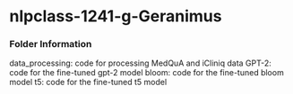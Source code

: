 # nlpclass-1241-g-Geranimus

### Folder Information
data_processing: code for processing MedQuA and iCliniq data
GPT-2: code for the fine-tuned gpt-2 model
bloom: code for the fine-tuned bloom model
t5: code for the fine-tuned t5 model

